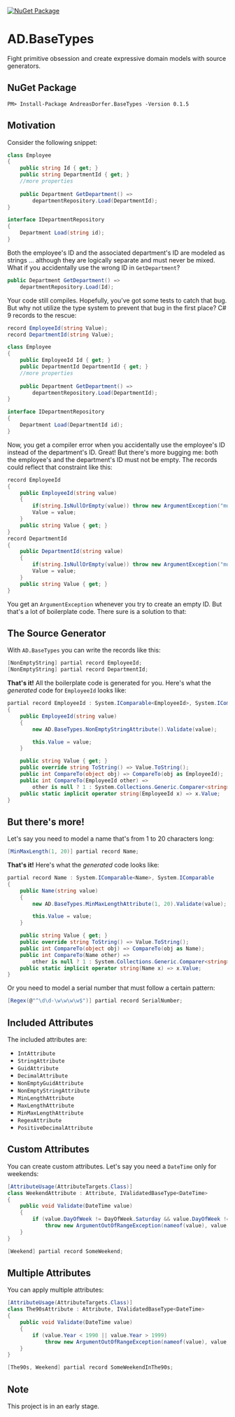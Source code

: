 [![NuGet Package](https://img.shields.io/nuget/v/AndreasDorfer.BaseTypes.svg)](https://www.nuget.org/packages/AndreasDorfer.BaseTypes/)
# AD.BaseTypes
Fight primitive obsession and create expressive domain models with source generators.
## NuGet Package
    PM> Install-Package AndreasDorfer.BaseTypes -Version 0.1.5
## Motivation
Consider the following snippet:
```csharp
class Employee
{
    public string Id { get; }
    public string DepartmentId { get; }
    //more properties
    
    public Department GetDepartment() =>
        departmentRepository.Load(DepartmentId);
}

interface IDepartmentRepository
{
    Department Load(string id);
}
```
Both the employee's ID and the associated department's ID are modeled as strings ... although they are logically separate and must never be mixed. What if you accidentally use the wrong ID in `GetDepartment`?
```csharp
public Department GetDepartment() =>
    departmentRepository.Load(Id);
```
Your code still compiles. Hopefully, you've got some tests to catch that bug. But why not utilize the type system to prevent that bug in the first place? C# 9 records to the rescue:
```csharp
record EmployeeId(string Value);
record DepartmentId(string Value);

class Employee
{
    public EmployeeId Id { get; }
    public DepartmentId DepartmentId { get; }
    //more properties
    
    public Department GetDepartment() =>
        departmentRepository.Load(DepartmentId);
}

interface IDepartmentRepository
{
    Department Load(DepartmentId id);
}
```
Now, you get a compiler error when you accidentally use the employee's ID instead of the department's ID. Great! But there's more bugging me: both the employee's and the department's ID must not be empty. The records could reflect that constraint like this:
```csharp
record EmployeeId
{
    public EmployeeId(string value)
    {
        if(string.IsNullOrEmpty(value)) throw new ArgumentException("must not be empty");
        Value = value;
    }
    public string Value { get; }
}
record DepartmentId
{
    public DepartmentId(string value)
    {
        if(string.IsNullOrEmpty(value)) throw new ArgumentException("must not be empty");
        Value = value;
    }
    public string Value { get; }
}
```
You get an `ArgumentException` whenever you try to create an empty ID. But that's a lot of boilerplate code. There sure is a solution to that:
## The Source Generator
With `AD.BaseTypes` you can write the records like this:
```csharp
[NonEmptyString] partial record EmployeeId;
[NonEmptyString] partial record DepartmentId;
```
**That's it!** All the boilerplate code is generated for you. Here's what the *generated* code for `EmployeeId` looks like:
```csharp
partial record EmployeeId : System.IComparable<EmployeeId>, System.IComparable
{
    public EmployeeId(string value)
    {
        new AD.BaseTypes.NonEmptyStringAttribute().Validate(value);

        this.Value = value;
    }

    public string Value { get; }
    public override string ToString() => Value.ToString();
    public int CompareTo(object obj) => CompareTo(obj as EmployeeId);
    public int CompareTo(EmployeeId other) =>
        other is null ? 1 : System.Collections.Generic.Comparer<string>.Default.Compare(Value, other.Value);
    public static implicit operator string(EmployeeId x) => x.Value;
}
```
## But there's more!
Let's say you need to model a name that's from 1 to 20 characters long:
```csharp
[MinMaxLength(1, 20)] partial record Name;
```
**That's it!** Here's what the *generated* code looks like:
```csharp
partial record Name : System.IComparable<Name>, System.IComparable
{
    public Name(string value)
    {
        new AD.BaseTypes.MinMaxLengthAttribute(1, 20).Validate(value);

        this.Value = value;
    }

    public string Value { get; }
    public override string ToString() => Value.ToString();
    public int CompareTo(object obj) => CompareTo(obj as Name);
    public int CompareTo(Name other) =>
        other is null ? 1 : System.Collections.Generic.Comparer<string>.Default.Compare(Value, other.Value);
    public static implicit operator string(Name x) => x.Value;
}
```
Or you need to model a serial number that must follow a certain pattern:
```csharp
[Regex(@"^\d\d-\w\w\w\w$")] partial record SerialNumber;
```
## Included Attributes
The included attributes are:
- `IntAttribute`
- `StringAttribute`
- `GuidAttribute`
- `DecimalAttribute`
- `NonEmptyGuidAttribute`
- `NonEmptyStringAttribute`
- `MinLengthAttribute`
- `MaxLengthAttribute`
- `MinMaxLengthAttribute`
- `RegexAttribute`
- `PositiveDecimalAttribute`
## Custom Attributes
You can create custom attributes. Let's say you need a `DateTime` only for weekends:
```csharp
[AttributeUsage(AttributeTargets.Class)]
class WeekendAttribute : Attribute, IValidatedBaseType<DateTime>
{
    public void Validate(DateTime value)
    {
        if (value.DayOfWeek != DayOfWeek.Saturday && value.DayOfWeek != DayOfWeek.Sunday)
            throw new ArgumentOutOfRangeException(nameof(value), value, "must be a Saturday or Sunday");
    }
}

[Weekend] partial record SomeWeekend;
```
## Multiple Attributes
You can apply multiple attributes:
```csharp
[AttributeUsage(AttributeTargets.Class)]
class The90sAttribute : Attribute, IValidatedBaseType<DateTime>
{
    public void Validate(DateTime value)
    {
        if (value.Year < 1990 || value.Year > 1999)
            throw new ArgumentOutOfRangeException(nameof(value), value, "must be in the 90s");
    }
}

[The90s, Weekend] partial record SomeWeekendInThe90s;
```
## Note
This project is in an early stage.
